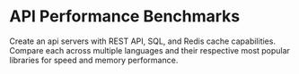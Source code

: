 # API Performance Benchmarks
Create an api servers with REST API, SQL, and Redis cache capabilities. Compare each across multiple languages and their respective most popular libraries for speed and memory performance.
